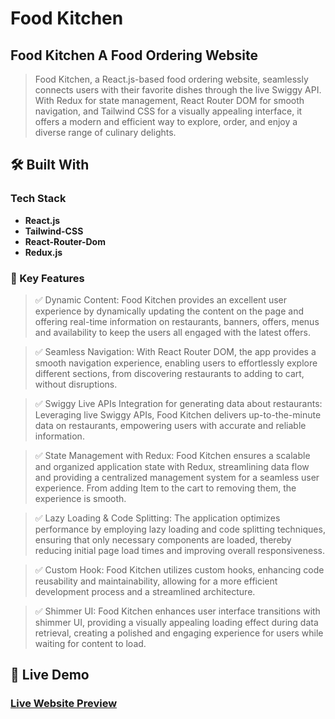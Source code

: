 <!-- PROJECT DESCRIPTION -->

# Food Kitchen

## Food Kitchen A Food Ordering Website

> Food Kitchen, a React.js-based food ordering website, seamlessly connects users with their favorite dishes through the live Swiggy API. With Redux for state management, React Router DOM for smooth navigation, and Tailwind CSS for a visually appealing interface, it offers a modern and efficient way to explore, order, and enjoy a diverse range of culinary delights.

## 🛠 Built With

### Tech Stack

- **React.js**
- **Tailwind-CSS**
- **React-Router-Dom**
- **Redux.js**

<!-- Features -->

### 🎯 Key Features <a name="key-features"></a>

> ✅ Dynamic Content: Food Kitchen provides an excellent user experience by dynamically updating the content on the page and offering real-time information on restaurants, banners, offers, menus and availability to keep the users all engaged with the latest offers.

> ✅ Seamless Navigation: With React Router DOM, the app provides a smooth navigation experience, enabling users to effortlessly explore different sections, from discovering restaurants to adding to cart, without disruptions.

> ✅ Swiggy Live APIs Integration for generating data about restaurants: Leveraging live Swiggy APIs, Food Kitchen delivers up-to-the-minute data on restaurants, empowering users with accurate and reliable information.

> ✅ State Management with Redux: Food Kitchen ensures a scalable and organized application state with Redux, streamlining data flow and providing a centralized management system for a seamless user experience. From adding Item to the cart to removing them, the experience is smooth.

> ✅ Lazy Loading & Code Splitting: The application optimizes performance by employing lazy loading and code splitting techniques, ensuring that only necessary components are loaded, thereby reducing initial page load times and improving overall responsiveness.

> ✅ Custom Hook: Food Kitchen utilizes custom hooks, enhancing code reusability and maintainability, allowing for a more efficient development process and a streamlined architecture.

> ✅ Shimmer UI: Food Kitchen enhances user interface transitions with shimmer UI, providing a visually appealing loading effect during data retrieval, creating a polished and engaging experience for users while waiting for content to load.

## 🚀 Live Demo

### [Live Website Preview](https://food-kitchen-vasu.vercel.app/)